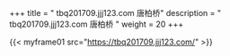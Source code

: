 +++
title = "  tbq201709.jjj123.com 唐柏桥"
description = "  tbq201709.jjj123.com 唐柏桥  "
weight = 20
+++


{{< myframe01 src="https://tbq201709.jjj123.com/" >}}
